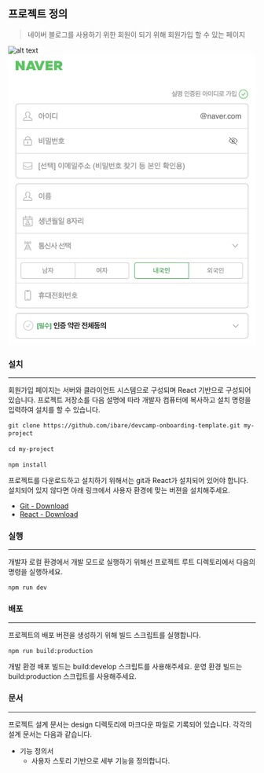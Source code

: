 ## 프로젝트 정의

> 네이버 블로그를 사용하기 위한 회원이 되기 위해 회원가입 할 수 있는 페이지

![alt text](<스크린샷 2024-05-22 오후 4.27.34.png>)
![alt text](image.png)

### 설치

---

회원가입 페이지는 서버와 클라이언트 시스템으로 구성되며 React 기반으로 구성되어있습니다.
프로젝트 저장소를 다음 설명에 따라 개발자 컴퓨터에 복사하고 설치 명령을 입력하여 설치를 할 수 있습니다.

```
git clone https://github.com/ibare/devcamp-onboarding-template.git my-project

cd my-project

npm install
```

프로젝트를 다운로드하고 설치하기 위해서는 git과 React가 설치되어 있어야 합니다.
설치되어 있지 않다면 아래 링크에서 사용자 환경에 맞는 버젼을 설치해주세요.

- [Git - Download](https://git-scm.com/downloads)
- [React - Download](https://reactjs-kr.firebaseapp.com/docs/installation.html)

### 실행

---

개발자 로컬 환경에서 개발 모드로 실행하기 위해선 프로젝트 루트 디렉토리에서 다음의 명령을 실행하세요.

```
npm run dev
```

### 배포

---

프로젝트의 배포 버젼을 생성하기 위해 빌드 스크립트를 실행합니다.

```
npm run build:production
```

개발 환경 배포 빌드는 build:develop 스크립트를 사용해주세요. 운영 환경 빌드는 build:production 스크립트를 사용해주세요.

### 문서

---

프로젝트 설계 문서는 design 디렉토리에 마크다운 파일로 기록되어 있습니다.
각각의 설계 문서는 다음과 같습니다.

- 기능 정의서
  - 사용자 스토리 기반으로 세부 기능을 정의합니다.
